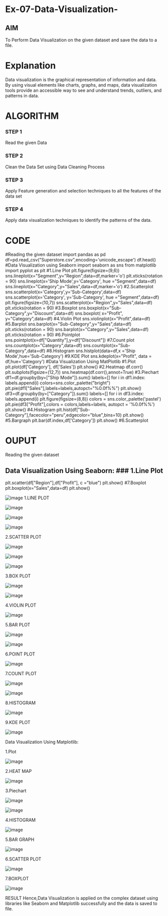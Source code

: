 # Ex-07-Data-Visualization-

## AIM
To Perform Data Visualization on the given dataset and save the data to a file. 

# Explanation
Data visualization is the graphical representation of information and data. By using visual elements like charts, graphs, and maps, data visualization tools provide an accessible way to see and understand trends, outliers, and patterns in data.

# ALGORITHM
### STEP 1
Read the given Data
### STEP 2
Clean the Data Set using Data Cleaning Process
### STEP 3
Apply Feature generation and selection techniques to all the features of the data set
### STEP 4
Apply data visualization techniques to identify the patterns of the data.


# CODE
#Reading the given dataset
import pandas as pd
df=pd.read_csv("Superstore.csv",encoding='unicode_escape')
df.head()
#Data Visualization using Seaborn
import seaborn as sns
from matplotlib import pyplot as plt
#1.Line Plot
plt.figure(figsize=(9,6))
sns.lineplot(x="Segment",y="Region",data=df,marker='o')
plt.xticks(rotation = 90)
sns.lineplot(x='Ship Mode',y='Category', hue ="Segment",data=df)
sns.lineplot(x="Category",y="Sales",data=df,marker='o')
#2.Scatterplot
sns.scatterplot(x='Category',y='Sub-Category',data=df)
sns.scatterplot(x='Category', y='Sub-Category', hue ="Segment",data=df)
plt.figure(figsize=(10,7))
sns.scatterplot(x="Region",y="Sales",data=df)
plt.xticks(rotation = 90)
#3.Boxplot
sns.boxplot(x="Sub-Category",y="Discount",data=df)
sns.boxplot( x="Profit", y="Category",data=df)
#4.Violin Plot
sns.violinplot(x="Profit",data=df)
#5.Barplot
sns.barplot(x="Sub-Category",y="Sales",data=df)
plt.xticks(rotation = 90)
sns.barplot(x="Category",y="Sales",data=df)
plt.xticks(rotation = 90)
#6.Pointplot
sns.pointplot(x=df["Quantity"],y=df["Discount"])
#7.Count plot
sns.countplot(x="Category",data=df)
sns.countplot(x="Sub-Category",data=df)
#8.Histogram
sns.histplot(data=df,x ='Ship Mode',hue='Sub-Category')
#9.KDE Plot
sns.kdeplot(x="Profit", data = df,hue='Category')
#Data Visualization Using MatPlotlib
#1.Plot
plt.plot(df['Category'], df['Sales'])
plt.show()
#2.Heatmap
df.corr()
plt.subplots(figsize=(12,7))
sns.heatmap(df.corr(),annot=True)
#3.Piechart
df1=df.groupby(by=["Ship Mode"]).sum()
labels=[]
for i in df1.index:
labels.append(i)
colors=sns.color_palette("bright")
plt.pie(df1["Sales"],labels=labels,autopct="%0.0f%%")
plt.show()
df3=df.groupby(by=["Category"]).sum()
labels=[]
for i in df3.index:
labels.append(i)
plt.figure(figsize=(8,8))
colors = sns.color_palette('pastel')
plt.pie(df3["Profit"],colors = colors,labels=labels, autopct = '%0.0f%%')
plt.show()
#4.Histogram
plt.hist(df["Sub-Category"],facecolor="peru",edgecolor="blue",bins=10)
plt.show()
#5.Bargraph
plt.bar(df.index,df['Category'])
plt.show()
#6.Scatterplot

# OUPUT
Reading the given dataset
## Data Visualization Using Seaborn: ### 1.Line Plot
plt.scatter(df["Region"],df["Profit"], c ="blue")
plt.show()
#7.Boxplot
plt.boxplot(x="Sales",data=df)
plt.show()

![image](https://user-images.githubusercontent.com/112244898/236746758-c428db4f-d256-4b64-b7c0-2908775d7359.png)
1.LINE PLOT

![image](https://user-images.githubusercontent.com/112244898/236746843-f02e6101-694e-45b4-85ee-7cbda08996fe.png)

![image](https://user-images.githubusercontent.com/112244898/236746873-2a8c97b4-9254-4ef0-b83a-3fdcbc43c045.png)

![image](https://user-images.githubusercontent.com/112244898/236746896-18e47722-2263-4114-bb66-c62e5530097c.png)

2.SCATTER PLOT

![image](https://user-images.githubusercontent.com/112244898/236746944-a9ae23a2-8849-413f-90be-fe4828192ef5.png)

![image](https://user-images.githubusercontent.com/112244898/236746976-2f825608-d8c3-47f8-914a-be27c4e0c76c.png)

![image](https://user-images.githubusercontent.com/112244898/236747001-933ef10b-635d-4c33-b102-617b2c17ed38.png)

3.BOX PLOT

![image](https://user-images.githubusercontent.com/112244898/236747058-26e1bdad-daae-4d92-90e3-c0dcc6a382c6.png)

![image](https://user-images.githubusercontent.com/112244898/236747082-31b86cee-ae57-48e5-812c-906c733496c3.png)

4.VIOLIN PLOT

![image](https://user-images.githubusercontent.com/112244898/236747125-961b4fc6-4a37-41ba-aacf-4e7776cfc278.png)

5.BAR PLOT

![image](https://user-images.githubusercontent.com/112244898/236747188-8c24b284-ed10-468b-9231-0fef012a4ea4.png)

![image](https://user-images.githubusercontent.com/112244898/236747221-aa6da4f5-bcdd-4d72-966c-667d72298d42.png)

6.POINT PLOT

![image](https://user-images.githubusercontent.com/112244898/236747283-3d1a017c-7638-4de9-b663-431b21776905.png)

7.COUNT PLOT

![image](https://user-images.githubusercontent.com/112244898/236747332-4a58de7a-72bd-4543-ae89-8c0072f1720e.png)

![image](https://user-images.githubusercontent.com/112244898/236747352-83a5b401-9180-4e47-bc8e-350d54db2232.png)

8.HISTOGRAM

![image](https://user-images.githubusercontent.com/112244898/236747403-2d3ac5d2-4e0b-4fb5-ae4e-61146e7b5b7f.png)

9.KDE PLOT

![image](https://user-images.githubusercontent.com/112244898/236747468-f5b37339-ae87-4569-b7f4-1bbbbd7bbc4c.png)

Data Visualization Using Matplotlib:

1.Plot

![image](https://user-images.githubusercontent.com/112244898/236747593-2de95687-2e0e-403a-9fb5-a9acb01e4f31.png)

2.HEAT MAP

![image](https://user-images.githubusercontent.com/112244898/236747640-b92d9362-7e10-4de9-a89a-6d6337658a52.png)

3.Piechart

![image](https://user-images.githubusercontent.com/112244898/236747692-c19f7401-46ff-4d43-852d-c180951f4c80.png)

![image](https://user-images.githubusercontent.com/112244898/236747716-04c85460-7634-4b73-b4f6-f70af929f86d.png)

4.HISTOGRAM

![image](https://user-images.githubusercontent.com/112244898/236747761-8451b54b-38f3-44ed-b9f7-666eeb159d84.png)

5.BAR GRAPH

![image](https://user-images.githubusercontent.com/112244898/236747799-6d12bb2c-aa5d-4481-95cf-9ea599a371ad.png)

6.SCATTER PLOT 

![image](https://user-images.githubusercontent.com/112244898/236747850-814ec67c-a1c5-49c2-afcc-1ece6cde6584.png)

7.BOXPLOT

![image](https://user-images.githubusercontent.com/112244898/236747898-52e586df-b2f4-4f7e-87f1-9d0cb2481530.png)

RESULT
Hence,Data Visualization is applied on the complex dataset using libraries like Seaborn and Matplotlib successfully and the data is saved to file.

